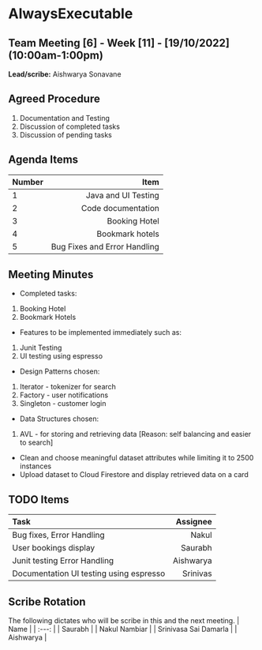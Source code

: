 # AlwaysExecutable

## Team Meeting [6] - Week [11] - [19/10/2022] (10:00am-1:00pm)

**Lead/scribe:** Aishwarya Sonavane

## Agreed Procedure
1) Documentation and Testing
2) Discussion of completed tasks
3) Discussion of pending tasks

## Agenda Items
| Number |                              Item |
|:-------|----------------------------------:|
| 1      | 	 Java and UI Testing  |
| 2      |     Code documentation |
| 3      |            Booking Hotel |
| 4      |      Bookmark hotels|
| 5      |  Bug Fixes and Error Handling|


## Meeting Minutes
- Completed tasks:
1) Booking Hotel 
2) Bookmark Hotels

- Features to be implemented immediately such as:
1) Junit Testing 
2) UI testing using espresso

- Design Patterns chosen:
1) Iterator - tokenizer for search
2) Factory - user notifications
3) Singleton - customer login

- Data Structures chosen:
1) AVL - for storing and retrieving data [Reason: self balancing and easier to search]

- Clean and choose meaningful dataset attributes while limiting it to 2500 instances
- Upload dataset to Cloud Firestore and display retrieved data on a card

## TODO Items
| Task                             |  Assignee |
|:---------------------------------|----------:|
| Bug fixes, Error Handling |     Nakul |
| User bookings display            |   Saurabh |
| Junit testing Error Handling     | Aishwarya |
| Documentation UI testing using espresso                |  Srinivas |

## Scribe Rotation
The following dictates who will be scribe in this and the next meeting.
| Name |
| :---: |
| Saurabh |
| Nakul Nambiar |
| Srinivasa Sai Damarla |
| Aishwarya |
